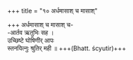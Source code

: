 +++
title = "१० अर्धमासाश् च मासाश्"

+++
अर्धमासाश् च मासाश् च-  
-आर्तव ऋतुभिः सह ।  
उच्छिष्टे घोषिणीर् आपः  
स्तनयित्नुः श्रुतिर् मही ॥ +++(Bhatt. ścyutir)+++